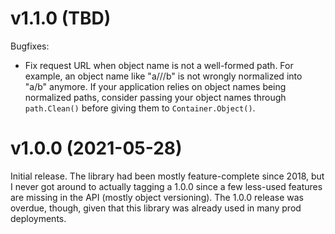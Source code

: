 # v1.1.0 (TBD)

Bugfixes:

- Fix request URL when object name is not a well-formed path. For example, an
  object name like "a///b" is not wrongly normalized into "a/b" anymore. If
  your application relies on object names being normalized paths, consider
  passing your object names through `path.Clean()` before giving them to
  `Container.Object()`.

# v1.0.0 (2021-05-28)

Initial release. The library had been mostly feature-complete since 2018, but I
never got around to actually tagging a 1.0.0 since a few less-used features are
missing in the API (mostly object versioning). The 1.0.0 release was overdue,
though, given that this library was already used in many prod deployments.

